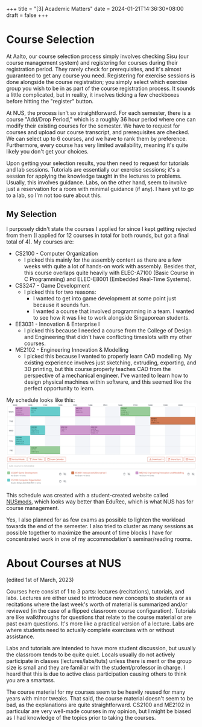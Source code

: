 +++
title = "[3] Academic Matters"
date = 2024-01-21T14:36:30+08:00
draft = false
+++

# Course Selection

At Aalto, our course selection process simply involves checking Sisu (our course management system) and registering for courses during their registration period. They rarely check for prerequisites, and it's almost guaranteed to get any course you need. Registering for exercise sessions is done alongside the course registration; you simply select which exercise group you wish to be in as part of the course registration process. It sounds a little complicated, but in reality, it involves ticking a few checkboxes before hitting the "register" button.

At NUS, the process isn't so straightforward. For each semester, there is a course "Add/Drop Period," which is a roughly 36 hour period where one can modify their existing courses for the semester. We have to request for courses and upload our course transcript, and prerequisites are checked. We can select up to 6 courses, and we have to rank them by preference. Furthermore, every course has very limited availability, meaning it's quite likely you don't get your choices. 

Upon getting your selection results, you then need to request for tutorials and lab sessions. Tutorials are essentially our exercise sessions; it's a session for applying the knowledge taught in the lectures to problems. Usually, this involves guidance. Labs, on the other hand, seem to involve just a reservation for a room with minimal guidance (if any). I have yet to go to a lab, so I'm not too sure about this.

## My Selection

I purposely didn't state the courses I applied for since I kept getting rejected from them (I applied for 12 courses in total for both rounds, but got a final total of 4). My courses are:
- CS2100 - Computer Organization
	- I picked this mainly for the assembly content as there are a few weeks with quite a lot of hands-on work with assembly. Besides that, this course overlaps quite heavily with ELEC-A7100 (Basic Course in C Programming) and ELEC-E8001 (Embedded Real-Time Systems).
- CS3247 - Game Development
	- I picked this for two reasons:
		- I wanted to get into game development at some point just because it sounds fun.
		- I wanted a course that involved programming in a team. I wanted to see how it was like to work alongside Singaporean students.
- EE3031 - Innovation & Enterprise I
	- I picked this because I needed a course from the College of Design and Engineering that didn't have conflicting timeslots with my other courses.
- ME2102 - Engineering Innovation & Modelling
	- I picked this because I wanted to properly learn CAD modelling. My existing experience involves just sketching, extruding, exporting, and 3D printing, but this course properly teaches CAD from the perspective of a mechanical engineer. I've wanted to learn how to design physical machines within software, and this seemed like the perfect opportunity to learn.

My schedule looks like this:
![Schedule](1.webp)

This schedule was created with a student-created website called [NUSmods](https://nusmods.com), which looks way better than EduRec, which is what NUS has for course management.

Yes, I also planned for as few exams as possible to lighten the workload towards the end of the semester. I also tried to cluster as many sessions as possible together to maximize the amount of time blocks I have for concentrated work in one of my accommodation's seminar/reading rooms.

# About Courses at NUS

(edited 1st of March, 2023)

Courses here consist of 1 to 3 parts: lectures (recitations), tutorials, and labs. Lectures are either used to introduce new concepts to students or as recitations where the last week's worth of material is summarized and/or reviewed (in the case of a flipped classroom course configuration). Tutorials are like walkthroughs for questions that relate to the course material or are past exam questions. It's more like a practical version of a lecture. Labs are where students need to actually complete exercises with or without assistance.

Labs and tutorials are intended to have more student discussion, but usually the classroom tends to be quite quiet. Locals usually do not actively participate in classes (lectures/labs/tuts) unless there is merit or the group size is small and they are familiar with the student/professor in charge. I heard that this is due to active class participation causing others to think you are a smartass.

The course material for my courses seem to be heavily reused for many years with minor tweaks. That said, the course material doesn't seem to be bad, as the explanations are quite straightforward. CS2100 and ME2102 in particular are very well-made courses in my opinion, but I might be biased as I had knowledge of the topics prior to taking the courses.